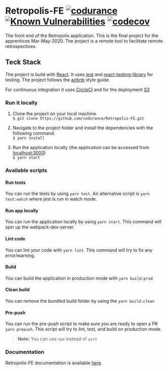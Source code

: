 # Retropolis-FE [![codurance](https://circleci.com/gh/codurance/Retropolis-FE.svg?style=shield)](https://github.com/codurance/Retropolis-FE) [![Known Vulnerabilities](https://snyk.io/test/github/codurance/Retropolis-FE/badge.svg?targetFile=package.json)](https://snyk.io/test/github/codurance/Retropolis-FE?targetFile=package.json) [![codecov](https://codecov.io/gh/codurance/Retropolis-FE/branch/master/graph/badge.svg)](https://codecov.io/gh/codurance/Retropolis-FE)



The front end of the Retropolis application. This is the final project for the apprentices Mar-May-2020.
The project is a remote tool to facilitate remote retrospectives.

## Teck Stack

The project is build with [React](https://reactjs.org/). It uses [jest](https://jestjs.io/) and [react-testing-library](https://testing-library.com/docs/react-testing-library/intro) for testing. 
The project follows the [airbnb](https://github.com/airbnb/javascript) style guide.

For continuous integration it uses [CircleCI](https://circleci.com/) and for the deployment [S3](https://aws.amazon.com/s3/)

### Run it locally
 1) Clone the project on your local machine.  <br/>
                 `$ git clone https://github.com/codurance/Retropolis-FE.git`

 2) Navigate to the project folder and install the dependencies with the following command.  <br/>
                 `$ yarn install`
                 
 3) Run the application locally (the application can be accessed from [localhost:3000](http://localhost:3000/)) <br/>
                  `$ yarn start`


### Available scripts

#### Run tests
You can run the tests by using `yarn test`. An alternative script is `yarn test:watch` where jest is run in watch mode.

#### Run app locally
You can run the application locally by using `yarn start`. This command will spin up the webpack-dev-server.

#### Lint code
You can lint your code with `yarn lint`. This command will try to fix any error/warning.

#### Build
You can build the application in production mode with `yarn build:prod`

#### Clean build
You can remove the bundled build folder by using the `yarn build:clean`

#### Pre-push
You can run the pre-push script to make sure you are ready to open a PR  `yarn prepush`. This script will try to lint, test, and build on production mode.

> **Note:** You can use `npm` instead of `yarn`

### Documentation
Retropolis-FE documentation is available [here](https://github.com/codurance/Retropolis-FE/wiki).
